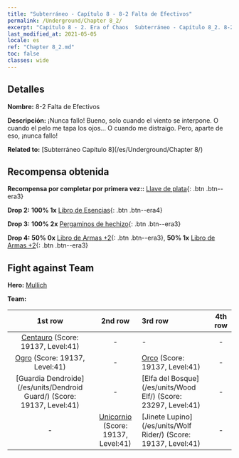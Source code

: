 ```yaml
---
title: "Subterráneo - Capítulo 8 - 8-2 Falta de Efectivos"
permalink: /Underground/Chapter 8_2/
excerpt: "Capítulo 8 - 2. Era of Chaos  Subterráneo - Capítulo 8_2. 8-2 Falta de Efectivos"
last_modified_at: 2021-05-05
locale: es
ref: "Chapter 8_2.md"
toc: false
classes: wide
---
```


## Detalles

 **Nombre:** 8-2 Falta de Efectivos

 **Descripción:** ¡Nunca fallo! Bueno, solo cuando el viento se interpone. O cuando el pelo me tapa los ojos... O cuando me distraigo. Pero, aparte de eso, ¡nunca fallo!

 **Related to:** [Subterráneo Capítulo 8](/es/Underground/Chapter 8/)

## Recompensa obtenida

 **Recompensa por completar por primera vez::** [Llave de plata](/ItemsES/con_693/){: .btn .btn--era3}

 **Drop 2:** **100% 1x** [Libro de Esencias](/ItemsES/mat_39/){: .btn .btn--era4}

 **Drop 3:** **100% 2x** [Pergaminos de hechizo](/ItemsES/con_694/){: .btn .btn--era3}

 **Drop 4:** **50% 0x** [Libro de Armas +2](/ItemsES/mat_32/){: .btn .btn--era3}, **50% 1x** [Libro de Armas +2](/ItemsES/mat_32/){: .btn .btn--era3}


## Fight against Team
 **Hero:** [Mullich](/es/heroes/Mullich/)

 **Team:**


  | 1st row | 2nd row | 3rd row | 4th row |
  |:----:|:----:|:----|:----:|
  | [Centauro](/es/units/Centaur/) (Score: 19137, Level:41)  | - | - | - |
  | [Ogro](/es/units/Ogre/) (Score: 19137, Level:41)  | - | [Orco](/es/units/Orc/) (Score: 19137, Level:41)  | - |
  | [Guardia Dendroide](/es/units/Dendroid Guard/) (Score: 19137, Level:41)  | - | [Elfa del Bosque](/es/units/Wood Elf/) (Score: 23297, Level:41)  | - |
  | - | [Unicornio](/es/units/Unicorn/) (Score: 19137, Level:41)  | [Jinete Lupino](/es/units/Wolf Rider/) (Score: 19137, Level:41)  | - |


